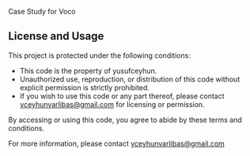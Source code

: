 Case Study for Voco 

## License and Usage

This project is protected under the following conditions:

- This code is the property of yusufceyhun.
- Unauthorized use, reproduction, or distribution of this code without explicit permission is strictly prohibited.
- If you wish to use this code or any part thereof, please contact yceyhunvarlibas@gmail.com for licensing or permission.

By accessing or using this code, you agree to abide by these terms and conditions.

For more information, please contact yceyhunvarlibas@gmail.com
